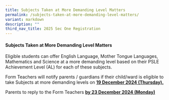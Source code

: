 ```yaml
---
title: Subjects Taken at More Demanding Level Matters
permalink: /subjects-taken-at-more-demanding-level-matters/
variant: markdown
description: ""
third_nav_title: 2025 Sec One Registration
---
```

#### Subjects Taken at More Demanding Level Matters
Eligible students can offer English Language, Mother Tongue Languages, Mathematics and Science at a more demanding level based on their PSLE Achievement Level (AL) for each of these subjects.


Form Teachers will notify parents / guardians if their child/ward is eligible to take Subjects at more demanding levels  on&nbsp;**<u>19&nbsp;December 2024 (Thursday).</u>**

Parents to reply to the Form Teachers&nbsp;**<u>by 23&nbsp;December 2024 (Monday)</u>**